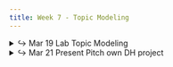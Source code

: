 ```yaml
---
title: Week 7 - Topic Modeling
---
```


<details>
  <summary class="session-summary">
    <span class="arrow">↪</span>
    <span class="date-label">Mar 19</span>
    <span class="label label-red">Lab</span>
    <span class="session-title">Topic Modeling</span>
  </summary>
  <div markdown="1">
- [slides](#)
- [reading](#)
</div>
</details>

<details>
  <summary class="session-summary">
    <span class="arrow">↪</span>
    <span class="date-label">Mar 21</span>
    <span class="label label-yellow">Present</span>
    <span class="session-title">Pitch own DH project</span>
  </summary>
  <div markdown="1">
- [slides](#)
- [reading](#)
</div>
</details>
